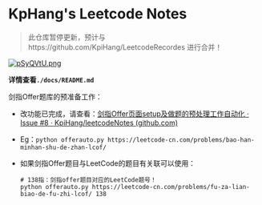 # KpHang's Leetcode Notes

> 此仓库暂停更新，预计与https://github.com/KpiHang/LeetcodeRecordes 进行合并！

[![pSyQVtU.png](https://s1.ax1x.com/2023/02/04/pSyQVtU.png)](https://imgse.com/i/pSyQVtU)

**详情查看`./docs/README.md`**

剑指Offer题库的预准备工作：

- 改功能已完成，请查看：[剑指Offer页面setup及做题的预处理工作自动化 · Issue #8 · KpiHang/leetcodeNotes (github.com)](https://github.com/KpiHang/leetcodeNotes/issues/8)

- Eg：`python offerauto.py https://leetcode-cn.com/problems/bao-han-minhan-shu-de-zhan-lcof/`

- 如果剑指Offer题目与LeetCode的题目有关联可以使用：

  ```shell
  # 138指：剑指offer题目对应的LeetCode题号！
  python offerauto.py https://leetcode-cn.com/problems/fu-za-lian-biao-de-fu-zhi-lcof/ 138
  ```

  
